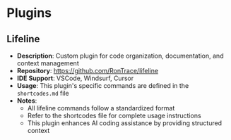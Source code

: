 # Plugins

## Lifeline

- **Description**: Custom plugin for code organization, documentation, and context management
- **Repository**: https://github.com/RonTrace/lifeline
- **IDE Support**: VSCode, Windsurf, Cursor
- **Usage**: This plugin's specific commands are defined in the `shortcodes.md` file
- **Notes**: 
  - All lifeline commands follow a standardized format
  - Refer to the shortcodes file for complete usage instructions
  - This plugin enhances AI coding assistance by providing structured context
